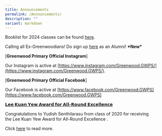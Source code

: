 ```yaml
---
title: Announcements
permalink: /Announcements/
description: ""
variant: markdown
---
```

Booklist for 2024 classes can be found [here](https://www.greenwoodpri.moe.edu.sg/gwps-partners/parents/booklist-2024/).



Calling all Ex-Greenwoodians! Do sign up&nbsp;[here](https://go.gov.sg/greenwoodalumni)&nbsp;as an Alumni!&nbsp;**\*New\***

[**Greenwood Primary Official Instagram**]

Our Instagram is active at&nbsp;[https://www.instagram.com/Greenwood.GWPS/](https://www.instagram.com/Greenwood.GWPS/).


[**Greenwood Primary Official Facebook**]

Our Facebook is active at&nbsp;[https://www.facebook.com/Greenwood.GWPS](https://www.facebook.com/Greenwood.GWPS)

[**𝗟𝗲𝗲 𝗞𝘂𝗮𝗻 𝗬𝗲𝘄 𝗔𝘄𝗮𝗿𝗱 𝗳𝗼𝗿 𝗔𝗹𝗹-𝗥𝗼𝘂𝗻𝗱 𝗘𝘅𝗰𝗲𝗹𝗹𝗲𝗻𝗰𝗲**](https://greenwoodpri-moe-edu-sg-admin.cwp.sg/#)

Congratulations to Yudish&nbsp;Senthilarasu&nbsp;from class of 2020 for receiving the&nbsp;Lee Kuan Yew Award for All-Round Excellence&nbsp;.

Click&nbsp;[here](https://www.facebook.com/Greenwood.GWPS/photos/a.120477380222083/148805670722587/)&nbsp;to read more.